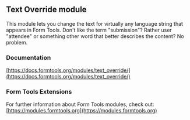 ## Text Override module

This module lets you change the text for virtually any language string that appears in Form Tools. Don't like the term "submission"? Rather user "attendee" or something other word that better describes the content? No problem.

### Documentation

[https://docs.formtools.org/modules/text_override/](https://docs.formtools.org/modules/text_override/)

### Form Tools Extensions

For further information about Form Tools modules, check out:
[https://modules.formtools.org](https://modules.formtools.org)
